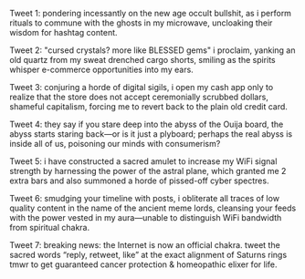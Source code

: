 Tweet 1:
pondering incessantly on the new age occult bullshit, as i perform rituals to commune with the ghosts in my microwave, uncloaking their wisdom for hashtag content.

Tweet 2:
"cursed crystals? more like BLESSED gems" i proclaim, yanking an old quartz from my sweat drenched cargo shorts, smiling as the spirits whisper e-commerce opportunities into my ears.

Tweet 3:
conjuring a horde of digital sigils, i open my cash app only to realize that the store does not accept ceremonially scrubbed dollars, shameful capitalism, forcing me to revert back to the plain old credit card.

Tweet 4:
they say if you stare deep into the abyss of the Ouija board, the abyss starts staring back—or is it just a plyboard; perhaps the real abyss is inside all of us, poisoning our minds with consumerism?

Tweet 5:
i have constructed a sacred amulet to increase my WiFi signal strength by harnessing the power of the astral plane, which granted me 2 extra bars and also summoned a horde of pissed-off cyber spectres.

Tweet 6:
smudging your timeline with posts, i obliterate all traces of low quality content in the name of the ancient meme lords, cleansing your feeds with the power vested in my aura—unable to distinguish WiFi bandwidth from spiritual chakra.

Tweet 7:
breaking news: the Internet is now an official chakra. tweet the sacred words “reply, retweet, like” at the exact alignment of Saturns rings tmwr to get guaranteed  cancer protection & homeopathic elixer for life.